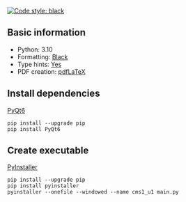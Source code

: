 [![Code style: black](https://img.shields.io/badge/code%20style-black-000000.svg)](https://github.com/psf/black)

## Basic information
* Python: 3.10
* Formatting: [Black](https://github.com/psf/black)
* Type hints: [Yes](https://docs.python.org/3/library/typing.html)
* PDF creation: [pdfLaTeX](https://tex.stackexchange.com/questions/49569)

## Install dependencies
[PyQt6](https://doc.qt.io/qtforpython/)
```
pip install --upgrade pip
pip install PyQt6
```

## Create executable
[PyInstaller](https://pyinstaller.org/en/stable/)
```
pip install --upgrade pip
pip install pyinstaller
pyinstaller --onefile --windowed --name cms1_u1 main.py
```
